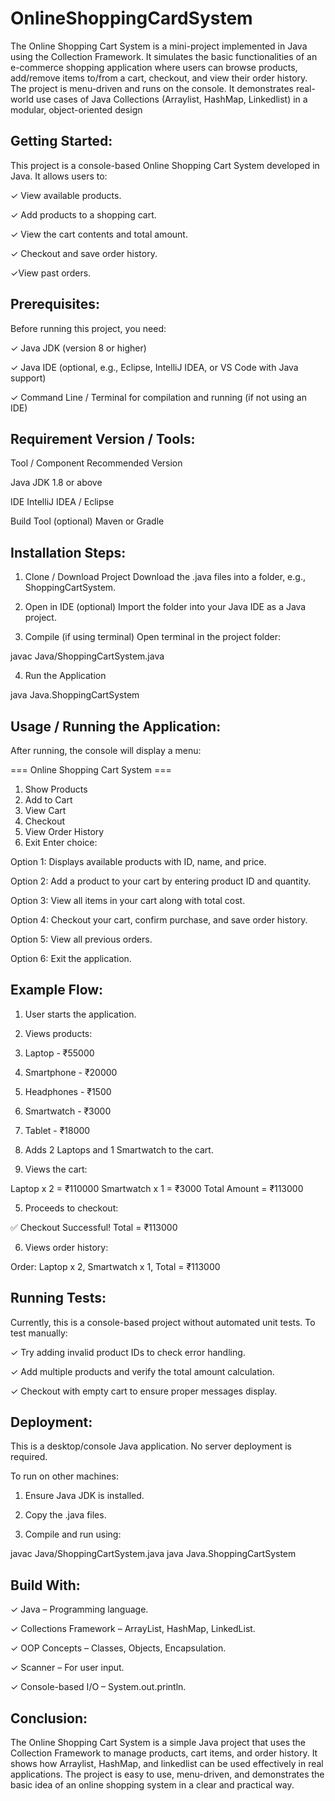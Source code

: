 # OnlineShoppingCardSystem

The Online Shopping Cart System is a mini-project implemented in Java using the Collection Framework. It simulates the basic functionalities of an e-commerce shopping application where users can browse products, add/remove items to/from a cart, checkout, and view their order history.
The project is menu-driven and runs on the console. It demonstrates real-world use cases of Java Collections (Arraylist, HashMap, Linkedlist) in a modular, object-oriented design

Getting Started:
-----------------
This project is a console-based Online Shopping Cart System developed in Java. It allows users to:

✓ View available products.

✓ Add products to a shopping cart.

✓ View the cart contents and total amount.

✓ Checkout and save order history.

✓View past orders.


Prerequisites:
---------------
Before running this project, you need:

✓ Java JDK (version 8 or higher)

✓ Java IDE (optional, e.g., Eclipse, IntelliJ IDEA, or VS Code with Java support)

✓ Command Line / Terminal for compilation and running (if not using an IDE)

Requirement Version / Tools:
-----------------------------
Tool / Component	                     Recommended Version

Java JDK	                             1.8 or above

IDE	                                   IntelliJ IDEA / Eclipse

Build Tool (optional)	                 Maven or Gradle


Installation Steps:
-------------------
1. Clone / Download Project
Download the .java files into a folder, e.g., ShoppingCartSystem.


2. Open in IDE (optional)
Import the folder into your Java IDE as a Java project.


3. Compile (if using terminal)
Open terminal in the project folder:

javac Java/ShoppingCartSystem.java


4. Run the Application

java Java.ShoppingCartSystem


Usage / Running the Application:
---------------------------------
After running, the console will display a menu:

=== Online Shopping Cart System ===
1. Show Products
2. Add to Cart
3. View Cart
4. Checkout
5. View Order History
6. Exit
Enter choice:

Option 1: Displays available products with ID, name, and price.

Option 2: Add a product to your cart by entering product ID and quantity.

Option 3: View all items in your cart along with total cost.

Option 4: Checkout your cart, confirm purchase, and save order history.

Option 5: View all previous orders.

Option 6: Exit the application.


Example Flow:
-------------
1. User starts the application.


2. Views products:

1. Laptop - ₹55000
2. Smartphone - ₹20000
3. Headphones - ₹1500
4. Smartwatch - ₹3000
5. Tablet - ₹18000


3. Adds 2 Laptops and 1 Smartwatch to the cart.


4. Views the cart:

Laptop x 2 = ₹110000
Smartwatch x 1 = ₹3000
Total Amount = ₹113000


5. Proceeds to checkout:

✅ Checkout Successful! Total = ₹113000


6. Views order history:

Order: Laptop x 2, Smartwatch x 1, Total = ₹113000


Running Tests:
---------------
Currently, this is a console-based project without automated unit tests.
To test manually:

✓ Try adding invalid product IDs to check error handling.

✓ Add multiple products and verify the total amount calculation.

✓ Checkout with empty cart to ensure proper messages display.


Deployment:
------------
This is a desktop/console Java application. No server deployment is required.

To run on other machines:

1. Ensure Java JDK is installed.


2. Copy the .java files.


3. Compile and run using:

javac Java/ShoppingCartSystem.java
java Java.ShoppingCartSystem


Build With:
------------ 

✓ Java – Programming language.

✓ Collections Framework – ArrayList, HashMap, LinkedList.

✓ OOP Concepts – Classes, Objects, Encapsulation.

✓ Scanner – For user input.

✓ Console-based I/O – System.out.println.

Conclusion:
-----------

The Online Shopping Cart System is a simple Java project that uses the Collection Framework to manage products, cart items, and order history. It shows how Arraylist, HashMap, and linkedlist can be used effectively in real applications. The project is easy to use, menu-driven, and demonstrates the basic idea of an online shopping system in a clear and practical way.
